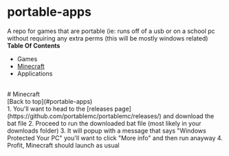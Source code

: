 # portable-apps
A repo for games that are portable (ie: runs off of a usb or on a school pc without requiring any extra perms (this will be mostly windows related)
<br>
**Table Of Contents**
- Games
 - [Minecraft](#Minecraft)
- Applications
<br>
# Minecraft
<br>
[Back to top](#portable-apps)
<br>
1. You'll want to head to the [releases page](https://github.com/portablemc/portablemc/releases/) and download the bat file
2. Proceed to run the downloaded bat file (most likely in your downloads folder)
3. It will popup with a message that says "Windows Protected Your PC" you'll want to click "More info" and then run anayway
4. Profit, Minecraft should launch as usual
